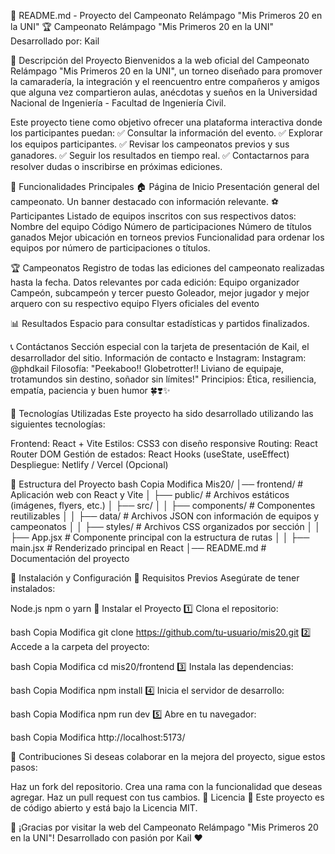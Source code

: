 📌 README.md - Proyecto del Campeonato Relámpago "Mis Primeros 20 en la UNI"
🏆 Campeonato Relámpago "Mis Primeros 20 en la UNI"
Desarrollado por: Kail

📖 Descripción del Proyecto
Bienvenidos a la web oficial del Campeonato Relámpago "Mis Primeros 20 en la UNI", un torneo diseñado para promover la camaradería, la integración y el reencuentro entre compañeros y amigos que alguna vez compartieron aulas, anécdotas y sueños en la Universidad Nacional de Ingeniería - Facultad de Ingeniería Civil.

Este proyecto tiene como objetivo ofrecer una plataforma interactiva donde los participantes puedan:
✅ Consultar la información del evento.
✅ Explorar los equipos participantes.
✅ Revisar los campeonatos previos y sus ganadores.
✅ Seguir los resultados en tiempo real.
✅ Contactarnos para resolver dudas o inscribirse en próximas ediciones.

📌 Funcionalidades Principales
🏠 Página de Inicio
Presentación general del campeonato.
Un banner destacado con información relevante.
⚽ Participantes
Listado de equipos inscritos con sus respectivos datos:
Nombre del equipo
Código
Número de participaciones
Número de títulos ganados
Mejor ubicación en torneos previos
Funcionalidad para ordenar los equipos por número de participaciones o títulos.

🏆 Campeonatos
Registro de todas las ediciones del campeonato realizadas hasta la fecha.
Datos relevantes por cada edición:
Equipo organizador
Campeón, subcampeón y tercer puesto
Goleador, mejor jugador y mejor arquero con su respectivo equipo
Flyers oficiales del evento

📊 Resultados
Espacio para consultar estadísticas y partidos finalizados.

📞 Contáctanos
Sección especial con la tarjeta de presentación de Kail, el desarrollador del sitio.
Información de contacto e Instagram:
Instagram: @phdkail
Filosofía: "Peekaboo!! Globetrotter!! Liviano de equipaje, trotamundos sin destino, soñador sin límites!"
Principios: Ética, resiliencia, empatía, paciencia y buen humor 🍀❣️✨

🔧 Tecnologías Utilizadas
Este proyecto ha sido desarrollado utilizando las siguientes tecnologías:

Frontend: React + Vite
Estilos: CSS3 con diseño responsive
Routing: React Router DOM
Gestión de estados: React Hooks (useState, useEffect)
Despliegue: Netlify / Vercel (Opcional)

📂 Estructura del Proyecto
bash
Copia
Modifica
Mis20/
│── frontend/        # Aplicación web con React y Vite
│   ├── public/      # Archivos estáticos (imágenes, flyers, etc.)
│   ├── src/
│   │   ├── components/   # Componentes reutilizables
│   │   ├── data/         # Archivos JSON con información de equipos y campeonatos
│   │   ├── styles/       # Archivos CSS organizados por sección
│   │   ├── App.jsx       # Componente principal con la estructura de rutas
│   │   ├── main.jsx      # Renderizado principal en React
│── README.md         # Documentación del proyecto

📌 Instalación y Configuración
🔹 Requisitos Previos
Asegúrate de tener instalados:

Node.js
npm o yarn
🔹 Instalar el Proyecto
1️⃣ Clona el repositorio:

bash
Copia
Modifica
git clone https://github.com/tu-usuario/mis20.git
2️⃣ Accede a la carpeta del proyecto:

bash
Copia
Modifica
cd mis20/frontend
3️⃣ Instala las dependencias:

bash
Copia
Modifica
npm install
4️⃣ Inicia el servidor de desarrollo:

bash
Copia
Modifica
npm run dev
5️⃣ Abre en tu navegador:

bash
Copia
Modifica
http://localhost:5173/

📌 Contribuciones
Si deseas colaborar en la mejora del proyecto, sigue estos pasos:

Haz un fork del repositorio.
Crea una rama con la funcionalidad que deseas agregar.
Haz un pull request con tus cambios.
📌 Licencia
📜 Este proyecto es de código abierto y está bajo la Licencia MIT.

🚀 ¡Gracias por visitar la web del Campeonato Relámpago "Mis Primeros 20 en la UNI"!
Desarrollado con pasión por Kail ❤️
